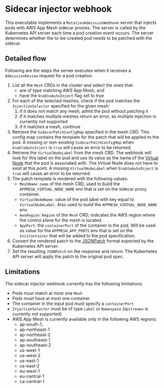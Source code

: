 # Sidecar injector webhook
This executable implements a `MutationAdmissionWebhook` server that injects pods with AWS App Mesh sidecar proxies. 
The server is called by the Kubernetes API server each time a pod creation event occurs. The server determines 
whether the to-be-created pod needs to be patched with the sidecar.

## Detailed flow
Following are the steps the server executes when it receives a `AdmissionReview` request for a pod creation.
1. List all the `Mesh` CRDs in the cluster and select the ones that:
    * are of type matching AWS App Mesh, and
    * have the `EnableAutoInject` flag set to true
2. For each of the selected meshes, check if the pod matches the `InjectionSelector` specified for the given mesh:
    1. if it does not match any mesh, admit the pod without patching it
    2. if it matches multiple meshes return an error, as multiple injection is currently not supported
    3. if it matches a mesh, continue
3. Retrieve the `SidecarPatchConfigMap` specified in the mesh CRD. This config map contains the template for the patch that will be applied to the pod. 
A missing or non-existing `SidecarPatchConfigMap` when `EnableAutoInject` is `true` will cause an error to be returned.
4. Retrieve the `VirtualNodeLabel` from the mesh CRD. The webhook will look for this label on the pod and use its value as 
the name of the [Virtual Node](https://docs.aws.amazon.com/app-mesh/latest/userguide/virtual_nodes.html) that the pod is associated with. 
The Virtual Node does not have to exist at this point. A missing `VirtualNodeLabel` when `EnableAutoInject` is `true` will cause an error to be returned.
5. The patch template is rendered with the following values:
    * `MeshName`: `name` of the mesh CRD, used to build the `APPMESH_VIRTUAL_NODE_NAME` env that is set on the sidecar proxy container.
    * `VirtualNodeName`: value of the pod label with key equal to `VirtualNodeLabel`. Also used to build the `APPMESH_VIRTUAL_NODE_NAME` env.
    * `AwsRegion`: `Region` of the `Mesh` CRD; indicates the AWS region where the control plane for the mesh is located. 
    * `AppPort`:  the `containerPort` of the container in the pod. Will be used as value for the `APPMESH_APP_PORTS` env that is set 
    on the `InitContainer` that will be added to the pod specification.
6. Convert the rendered patch to the [JSONPatch](https://tools.ietf.org/html/rfc6902) format expected by the Kubernetes API server.
7. Set the resulting `JSONPatch` on the response and return. The Kubernetes API server will apply the patch to the original pod spec.

    
## Limitations
The sidecar injector webhook currently has the following limitations:
* Pods must match at most one `Mesh`
* Pods must have at most one container
* The container in the input pod must specify a `containerPort`
* `InjectionSelector` must be of type `Label` or `Namespace` (`Upstreams` is currently not supported)
* AWS App Mesh is currently available only in the following AWS regions:
    * ap-south-1,
    * ap-northeast-1
    * ap-northeast-2
    * ap-southeast-1 
    * ap-southeast-2
    * us-west-1
    * us-west-2
    * us-east-1
    * us-east-2
    * eu-west-1
    * eu-central-1
    * ca-central-1